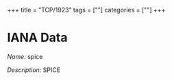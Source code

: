 +++
title = "TCP/1923"
tags = [""]
categories = [""]
+++

# IANA Data

_Name:_ spice

_Description:_ SPICE

